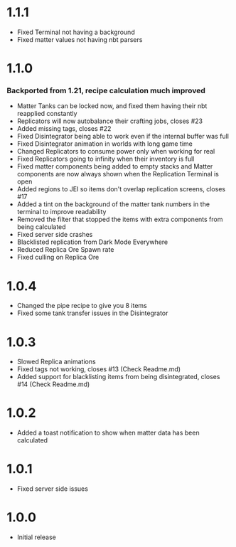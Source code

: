 # 1.1.1

* Fixed Terminal not having a background
* Fixed matter values not having nbt parsers

# 1.1.0

### Backported from 1.21, recipe calculation much improved

* Matter Tanks can be locked now, and fixed them having their nbt reapplied constantly
* Replicators will now autobalance their crafting jobs, closes #23
* Added missing tags, closes #22
* Fixed Disintegrator being able to work even if the internal buffer was full
* Fixed Disintegrator animation in worlds with long game time
* Changed Replicators to consume power only when working for real
* Fixed Replicators going to infinity when their inventory is full
* Fixed matter components being added to empty stacks and Matter components are now always shown when the Replication
  Terminal is open
* Added regions to JEI so items don't overlap replication screens, closes #17
* Added a tint on the background of the matter tank numbers in the terminal to improve readability
* Removed the filter that stopped the items with extra components from being calculated
* Fixed server side crashes
* Blacklisted replication from Dark Mode Everywhere
* Reduced Replica Ore Spawn rate
* Fixed culling on Replica Ore

# 1.0.4
* Changed the pipe recipe to give you 8 items
* Fixed some tank transfer issues in the Disintegrator

# 1.0.3
* Slowed Replica animations
* Fixed tags not working, closes #13 (Check Readme.md)
* Added support for blacklisting items from being disintegrated, closes #14 (Check Readme.md)

# 1.0.2
* Added a toast notification to show when matter data has been calculated

# 1.0.1
* Fixed server side issues

# 1.0.0

* Initial release